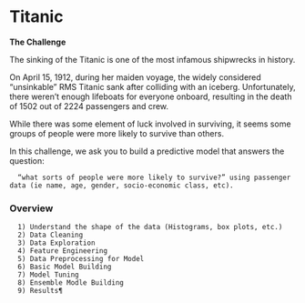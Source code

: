 # Titanic

**The Challenge**

The sinking of the Titanic is one of the most infamous shipwrecks in history.

On April 15, 1912, during her maiden voyage, the widely considered “unsinkable” RMS Titanic sank after colliding with an iceberg. Unfortunately, there weren’t enough lifeboats for everyone onboard, resulting in the death of 1502 out of 2224 passengers and crew.

While there was some element of luck involved in surviving, it seems some groups of people were more likely to survive than others.

In this challenge, we ask you to build a predictive model that answers the question:

      “what sorts of people were more likely to survive?” using passenger data (ie name, age, gender, socio-economic class, etc).


### Overview

      1) Understand the shape of the data (Histograms, box plots, etc.)
      2) Data Cleaning
      3) Data Exploration
      4) Feature Engineering
      5) Data Preprocessing for Model
      6) Basic Model Building
      7) Model Tuning
      8) Ensemble Modle Building
      9) Results¶
